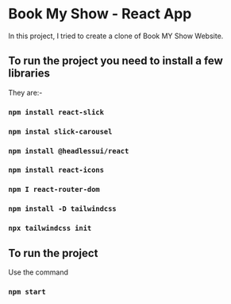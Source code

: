 # Book My Show - React App

In this project, I tried to create a clone of Book MY Show Website. 
## To run the project you need to install a few libraries

They are:- 
### `npm install react-slick`
### `npm instal slick-carousel`
### `npm install @headlessui/react`
### `npm install react-icons`
### `npm I react-router-dom`
### `npm install -D tailwindcss`
### `npx tailwindcss init`


## To run the project 
Use the command 
### `npm start`
